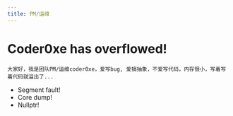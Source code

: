 ```yaml
---
title: PM/运维
---
```


# Coder0xe has overflowed!

    大家好，我是团队PM/运维coder0xe，爱写bug, 爱搞抽象，不爱写代码，内存很小，写着写着代码就溢出了...

* Segment fault!
* Core dump!
* Nullptr!